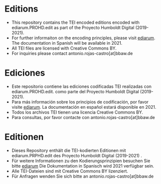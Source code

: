 # Editions

- This repository contains the TEI encoded editions encoded with ediarum.PROHD.edit as part of the Proyecto Humboldt Digital (2019-2021).
- For further informaiton on the encoding principles, please visit [ediarum](https://www.ediarum.org/docs/ediarum.BASE.manual/). The documentation in Spanish will be available in 2021.
- All TEI files are licensed with Creative Commons BY. 
- For inquiries please contact antonio.rojas-castro[at]bbaw.de

# Ediciones

- Este repositorio contiene las ediciones codificadas TEI realizadas con ediarum.PROHD.edit. como parte del Proyecto Humboldt Digital (2019-2021).
- Para más información sobre los principios de codificación, por favor visite [ediarum](https://www.ediarum.org/docs/ediarum.BASE.manual/). La documentación en español estará disponible en 2021.
- Todos los archivos TEI tienen una licencia Creative Commons BY. 
- Para consultas, por favor contacte con antonio.rojas-castro[at]bbaw.de

# Editionen

- Dieses Repository enthält die TEI-kodierten Editionen mit ediarum.PRPHD.edit des Proyecto Humboldt Digital (2019-2021) .
- Für weitere Informationen zu den Kodierungsprinzipien besuchen Sie bitte [ediarum](https://www.ediarum.org/docs/ediarum.BASE.manual/) Die Dokumentation in Spanisch wird 2021 verfügbar sein.
- Alle TEI-Dateien sind mit Creative Commons BY lizenziert. 
- Für Anfragen wenden Sie sich bitte an antonio.rojas-castro[at]bbaw.de

